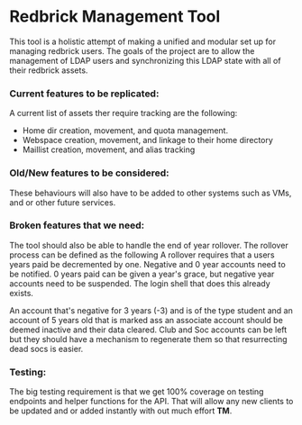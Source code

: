 # Redbrick Management Tool

This tool is a holistic attempt of making a unified and modular set up for managing redbrick users.
The goals of the project are to allow the management of LDAP users and synchronizing this LDAP state with all of their redbrick assets.

### Current features to be replicated:
A current list of assets ther require tracking are the following:
 - Home dir creation, movement, and quota management.
 - Webspace creation, movement, and linkage to their home directory
 - Maillist creation, movement, and alias tracking

### Old/New features to be considered:
These behaviours will also have to be added to other systems such as VMs, and or other future services.

### Broken features that we need:
The tool should also be able to handle the end of year rollover. The rollover process can be defined as the following
A rollover requires that a users years paid be decremented by one. Negative and 0 year accounts need to be notified. 0 years paid can be given a year's grace, but negative year accounts need to be suspended. The login shell that does this already exists.

An account that's negative for 3 years (-3) and is of the type student and an account of 5 years old that is marked ass an associate account should be deemed inactive and their data cleared. Club and Soc accounts can be left but they should have a mechanism to regenerate them so that resurrecting dead socs is easier.

### Testing:
The big testing requirement is that we get 100% coverage on testing endpoints and helper functions for the API. That will allow any new clients to be updated and or added instantly with out much effort **TM**.

